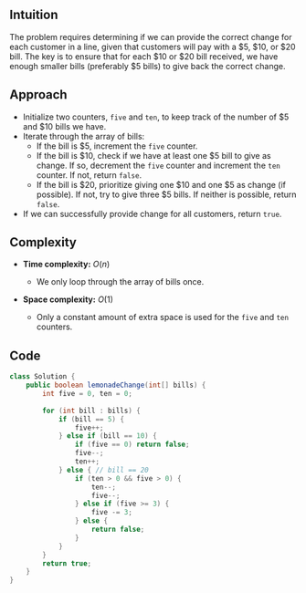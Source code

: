 ## Intuition
The problem requires determining if we can provide the correct change for each customer in a line, given that customers will pay with a $5, $10, or $20 bill. The key is to ensure that for each $10 or $20 bill received, we have enough smaller bills (preferably $5 bills) to give back the correct change.

## Approach
- Initialize two counters, `five` and `ten`, to keep track of the number of $5 and $10 bills we have.
- Iterate through the array of bills:
  - If the bill is $5, increment the `five` counter.
  - If the bill is $10, check if we have at least one $5 bill to give as change. If so, decrement the `five` counter and increment the `ten` counter. If not, return `false`.
  - If the bill is $20, prioritize giving one $10 and one $5 as change (if possible). If not, try to give three $5 bills. If neither is possible, return `false`.
- If we can successfully provide change for all customers, return `true`.

## Complexity
- **Time complexity:** $O(n)$
  - We only loop through the array of bills once.
  
- **Space complexity:** $O(1)$
  - Only a constant amount of extra space is used for the `five` and `ten` counters.

## Code
```Java
class Solution {
    public boolean lemonadeChange(int[] bills) {
        int five = 0, ten = 0;
        
        for (int bill : bills) {
            if (bill == 5) {
                five++;
            } else if (bill == 10) {
                if (five == 0) return false;
                five--;
                ten++;
            } else { // bill == 20
                if (ten > 0 && five > 0) {
                    ten--;
                    five--;
                } else if (five >= 3) {
                    five -= 3;
                } else {
                    return false;
                }
            }
        }
        return true;
    }
}
